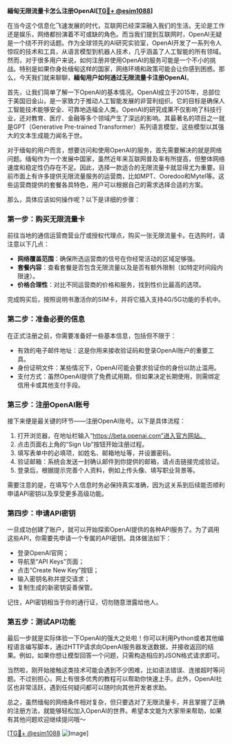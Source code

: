 **緬甸无限流量卡怎么注册OpenAI[[TG💪+ @esim1088](https://t.me/s/esim1088)]**

在当今这个信息化飞速发展的时代，互联网已经深深融入我们的生活。无论是工作还是娱乐，网络都扮演着不可或缺的角色。而当我们提到互联网时，OpenAI无疑是一个绕不开的话题。作为全球领先的AI研究实验室，OpenAI开发了一系列令人惊叹的技术和工具，从语言模型到机器人技术，几乎涵盖了人工智能的所有领域。然而，对于很多用户来说，如何注册并使用OpenAI的服务可能是一个不小的挑战。特别是如果你身处缅甸这样的国家，网络环境和政策可能会让你感到困惑。那么，今天我们就来聊聊，**緬甸用户如何通过无限流量卡注册OpenAI**。

首先，让我们简单了解一下OpenAI的基本情况。OpenAI成立于2015年，总部位于美国旧金山，是一家致力于推动人工智能发展的非营利组织。它的目标是确保人工智能技术能够安全、可靠地造福全人类。OpenAI的研究成果不仅影响了科技行业，还对教育、医疗、金融等多个领域产生了深远的影响。其最著名的项目之一就是GPT（Generative Pre-trained Transformer）系列语言模型，这些模型以其强大的文本生成能力闻名于世。

对于缅甸的用户而言，想要访问和使用OpenAI的服务，首先需要解决的就是网络问题。缅甸作为一个发展中国家，虽然近年来互联网普及率有所提高，但整体网络速度和稳定性仍存在不足。因此，选择一款适合的无限流量卡就显得尤为重要。目前市面上有许多提供无限流量服务的运营商，比如MPT、Ooredoo和Mytel等。这些运营商提供的套餐各具特色，用户可以根据自己的需求选择合适的方案。

那么，具体应该如何操作呢？以下是详细的步骤：

### 第一步：购买无限流量卡

前往当地的通信运营商营业厅或授权代理点，购买一张无限流量卡。在选购时，请注意以下几点：
- **网络覆盖范围**：确保所选运营商的信号在你经常活动的区域足够强。
- **套餐内容**：查看套餐是否包含无限流量以及是否有额外限制（如特定时间段内限速）。
- **价格合理性**：对比不同运营商的价格和服务，找到性价比最高的选项。

完成购买后，按照说明书激活你的SIM卡，并将它插入支持4G/5G功能的手机中。

### 第二步：准备必要的信息

在正式注册之前，你需要准备好一些基本信息，包括但不限于：
- 有效的电子邮件地址：这是你用来接收验证码和登录OpenAI账户的重要工具。
- 身份证明文件：某些情况下，OpenAI可能会要求验证你的身份以防止滥用。
- 支付方式：虽然OpenAI提供了免费试用期，但如果决定长期使用，则需绑定信用卡或其他支付手段。

### 第三步：注册OpenAI账号

接下来便是最关键的环节——注册OpenAI账号。以下是具体流程：

1. 打开浏览器，在地址栏输入“https://beta.openai.com”进入官方网站。
2. 点击页面右上角的“Sign Up”按钮开始注册过程。
3. 填写表单中的必填项，如姓名、邮箱地址等，并设置密码。
4. 验证邮箱：系统会发送一封确认邮件到你提供的邮箱，请点击链接完成验证。
5. 登录后，根据提示完善个人资料，例如上传头像、填写职业背景等。

需要注意的是，在填写个人信息时务必保持真实准确，因为这关系到后续能否顺利申请API密钥以及享受更多高级功能。

### 第四步：申请API密钥

一旦成功创建了账户，就可以开始探索OpenAI提供的各种API服务了。为了调用这些API，你需要先申请一个专属的API密钥。具体做法如下：
- 登录OpenAI官网；
- 导航至“API Keys”页面；
- 点击“Create New Key”按钮；
- 输入密钥名称并提交请求；
- 复制生成的新密钥妥善保管。

记住，API密钥相当于你的通行证，切勿随意泄露给他人。

### 第五步：测试API功能

最后一步就是实际体验一下OpenAI的强大之处啦！你可以利用Python或者其他编程语言编写脚本，通过HTTP请求向OpenAI服务器发送数据，并接收返回的结果。例如，如果你想让模型回答一个问题，只需构造相应的JSON格式请求即可。

当然啦，刚开始接触这类技术可能会遇到不少困难，比如语法错误、连接超时等问题。不过别担心，网上有很多优秀的教程可以帮助你快速上手。此外，OpenAI社区也非常活跃，遇到任何疑问都可以随时向其他开发者求助。

总之，虽然缅甸的网络条件相对复杂，但只要选对了无限流量卡，并且掌握了正确的注册方法，就能够轻松加入OpenAI的世界。希望本文能为大家带来帮助，如果有其他问题欢迎继续提问哦～

[[TG💪+ @esim1088](https://t.me/s/esim1088) ![Image](https://i.postimg.cc/4NQfJmqS/Snipaste-2025-05-13-00-14-12.png)]